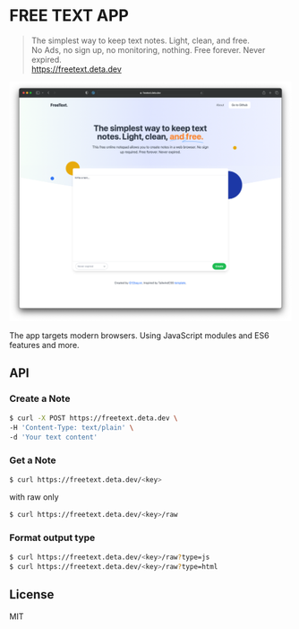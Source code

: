 # FREE TEXT APP

> The simplest way to keep text notes. Light, clean, and free.  
> No Ads, no sign up, no monitoring, nothing. Free forever. Never expired.  
> https://freetext.deta.dev

![FreeText](./screenshot.png)

The app targets modern browsers. Using JavaScript modules and ES6 features and more.

## API

### Create a Note

```bash
$ curl -X POST https://freetext.deta.dev \
-H 'Content-Type: text/plain' \
-d 'Your text content'
```

### Get a Note

```bash
$ curl https://freetext.deta.dev/<key>
```

with raw only

```bash
$ curl https://freetext.deta.dev/<key>/raw
```

### Format output type

```bash
$ curl https://freetext.deta.dev/<key>/raw?type=js
$ curl https://freetext.deta.dev/<key>/raw?type=html
```

## License

MIT
